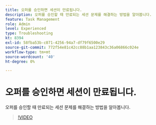 ```yaml
---
title: 오퍼를 승인하면 세션이 만료됩니다.
description: 오퍼를 승인할 때 만료되는 세션 문제를 해결하는 방법을 알아봅니다.
feature: Task Management
role: Admin
level: Experienced
type: Troubleshooting
kt: 8394
exl-id: 58fba53b-c071-4256-94a7-df79f6500e29
source-git-commit: 772f54e81c42cc88b1aa123843c36a06866c024e
workflow-type: tm+mt
source-wordcount: '40'
ht-degree: 0%

---
```


# 오퍼를 승인하면 세션이 만료됩니다.

오퍼를 승인할 때 만료되는 세션 문제를 해결하는 방법을 알아봅니다.

>[!VIDEO](https://video.tv.adobe.com/v/335898?quality=12)
